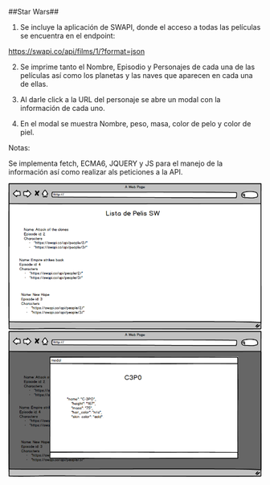 ##Star Wars##

1. Se incluye la aplicación de SWAPI, donde el acceso a todas las películas se encuentra en el endpoint:

https://swapi.co/api/films/1/?format=json

2. Se imprime tanto el Nombre, Episodio y Personajes de cada una de las películas así como los planetas y las naves que aparecen en cada una de ellas.

3. Al darle click a la URL del personaje se abre un modal con la información de cada uno.

4. En el modal se muestra Nombre, peso, masa, color de pelo y color de piel.

Notas:

Se implementa fetch, ECMA6, JQUERY y JS para el manejo de la información así como realizar als peticiones a la API.

![Mockup1](.\assets\images\mockup1.png)
![Mockup1](.\assets\images\mockup2.png)
